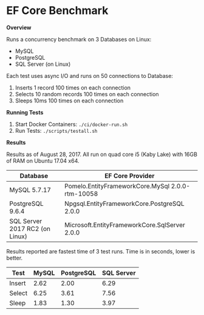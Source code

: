 # EF Core Benchmark

**Overview**

Runs a concurrency benchmark on 3 Databases on Linux:

- MySQL
- PostgreSQL
- SQL Server (on Linux)

Each test uses async I/O and runs on 50 connections to Database:

1. Inserts 1 record 100 times on each connection
2. Selects 10 random records 100 times on each connection
3. Sleeps 10ms 100 times on each connection

**Running Tests**

1. Start Docker Containers: `./ci/docker-run.sh`
2. Run Tests: `./scripts/testall.sh`

**Results**

Results as of August 28, 2017.  All run on quad core i5 (Kaby Lake) with 16GB of RAM on Ubuntu 17.04 x64.

Database|EF Core Provider
-|-
MySQL 5.7.17|Pomelo.EntityFrameworkCore.MySql 2.0.0-rtm-10058
PostgreSQL 9.6.4|Npgsql.EntityFrameworkCore.PostgreSQL 2.0.0
SQL Server 2017 RC2 (on Linux)|Microsoft.EntityFrameworkCore.SqlServer 2.0.0

Results reported are fastest time of 3 test runs.  Time is in seconds, lower is better.

Test|MySQL|PostgreSQL|SQL Server
-|-|-|-
Insert|2.62|2.00|6.29
Select|6.25|3.61|7.56
Sleep|1.83|1.30|3.97
